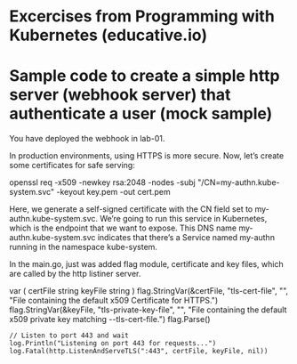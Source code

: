 # Excercises from Programming with Kubernetes (educative.io)

# Sample code to create a simple http server (webhook server) that authenticate a user (mock sample)

You have deployed the webhook in lab-01.

In production environments, using HTTPS is more secure. Now, let’s create some certificates for safe serving:

openssl req -x509 -newkey rsa:2048 -nodes -subj "/CN=my-authn.kube-system.svc" -keyout key.pem -out cert.pem

Here, we generate a self-signed certificate with the CN field set to my-authn.kube-system.svc.
We’re going to run this service in Kubernetes, which is the endpoint that we want to expose. 
This DNS name my-authn.kube-system.svc indicates that there’s a Service named my-authn running in the namespace kube-system.

In the main.go, just was added flag module, certificate and key files, which are called by the http listiner server.

var (
		certFile string
		keyFile  string
	)
	flag.StringVar(&certFile, "tls-cert-file", "", "File containing the default x509 Certificate for HTTPS.")
	flag.StringVar(&keyFile, "tls-private-key-file", "", "File containing the default x509 private key matching --tls-cert-file.")
	flag.Parse()

 	// Listen to port 443 and wait
	log.Println("Listening on port 443 for requests...")
	log.Fatal(http.ListenAndServeTLS(":443", certFile, keyFile, nil))




